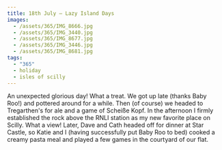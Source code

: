 ```yaml
---
title: 18th July — Lazy Island Days
images:
  - /assets/365/IMG_8666.jpg
  - /assets/365/IMG_3440.jpg
  - /assets/365/IMG_8677.jpg
  - /assets/365/IMG_3446.jpg
  - /assets/365/IMG_8681.jpg
tags:
  - "365"
  - holiday
  - isles of scilly
---
```

An unexpected glorious day! What a treat. We got up late (thanks Baby Roo!) and pottered around for a while. Then (of course) we headed to Tregarthen's for ale and a game of Scheiße Kopf. In the afternoon I firmly established the rock above the RNLI station as my new favorite place on Scilly. What a view! Later, Dave and Cath headed off for dinner at Star Castle, so Katie and I (having successfully put Baby Roo to bed) cooked a creamy pasta meal and played a few games in the courtyard of our flat.